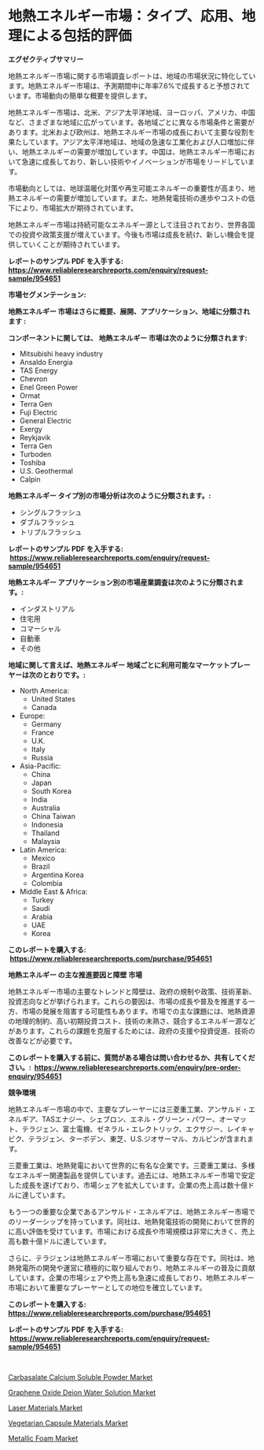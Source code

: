 <p><h1>地熱エネルギー市場：タイプ、応用、地理による包括的評価</h1></p><p><strong>エグゼクティブサマリー</strong></p>
<p><p>地熱エネルギー市場に関する市場調査レポートは、地域の市場状況に特化しています。地熱エネルギー市場は、予測期間中に年率7.6%で成長すると予想されています。市場動向の簡単な概要を提供します。</p><p>地熱エネルギー市場は、北米、アジア太平洋地域、ヨーロッパ、アメリカ、中国など、さまざまな地域に広がっています。各地域ごとに異なる市場条件と需要があります。北米および欧州は、地熱エネルギー市場の成長において主要な役割を果たしています。アジア太平洋地域は、地域の急速な工業化および人口増加に伴い、地熱エネルギーの需要が増加しています。中国は、地熱エネルギー市場において急速に成長しており、新しい技術やイノベーションが市場をリードしています。</p><p>市場動向としては、地球温暖化対策や再生可能エネルギーの重要性が高まり、地熱エネルギーの需要が増加しています。また、地熱発電技術の進歩やコストの低下により、市場拡大が期待されています。</p><p>地熱エネルギー市場は持続可能なエネルギー源として注目されており、世界各国での投資や政策支援が増えています。今後も市場は成長を続け、新しい機会を提供していくことが期待されています。</p></p>
<p><strong>レポートのサンプル PDF を入手する: <a href="https://www.reliableresearchreports.com/enquiry/request-sample/954651">https://www.reliableresearchreports.com/enquiry/request-sample/954651</a></strong></p>
<p><strong>市場セグメンテーション:</strong></p>
<p><strong> 地熱エネルギー 市場はさらに概要、展開、アプリケーション、地域に分類されます :</strong></p>
<p><strong>コンポーネントに関しては、 地熱エネルギー 市場は次のように分類されます: &nbsp;</strong></p>
<p><ul><li>Mitsubishi heavy industry</li><li>Ansaldo Energia</li><li>TAS Energy</li><li>Chevron</li><li>Enel Green Power</li><li>Ormat</li><li>Terra Gen</li><li>Fuji Electric</li><li>General Electric</li><li>Exergy</li><li>Reykjavik</li><li>Terra Gen</li><li>Turboden</li><li>Toshiba</li><li>U.S. Geothermal</li><li>Calpin</li></ul></p>
<p><strong> 地熱エネルギー タイプ別の市場分析は次のように分類されます。:</strong></p>
<p><ul><li>シングルフラッシュ</li><li>ダブルフラッシュ</li><li>トリプルフラッシュ</li></ul></p>
<p><strong>レポートのサンプル PDF を入手する: &nbsp;<a href="https://www.reliableresearchreports.com/enquiry/request-sample/954651">https://www.reliableresearchreports.com/enquiry/request-sample/954651</a></strong></p>
<p><strong> 地熱エネルギー アプリケーション別の市場産業調査は次のように分類されます。:</strong></p>
<p><ul><li>インダストリアル</li><li>住宅用</li><li>コマーシャル</li><li>自動車</li><li>その他</li></ul></p>
<p><strong>地域に関して言えば、地熱エネルギー 地域ごとに利用可能なマーケットプレーヤーは次のとおりです。:</strong></p>
<p><ul>
    <li>
        North America:
        <ul>
            <li>United States</li>
            <li>Canada</li>
        </ul>
    </li>
    <li>
        Europe:
        <ul>
            <li>Germany</li>
            <li>France</li>
            <li>U.K.</li>
            <li>Italy</li>
            <li>Russia</li>
        </ul>
    </li>
    <li>
        Asia-Pacific:
        <ul>
            <li>China</li>
            <li>Japan</li>
            <li>South Korea</li>
            <li>India</li>
            <li>Australia</li>
            <li>China Taiwan</li>
            <li>Indonesia</li>
            <li>Thailand</li>
            <li>Malaysia</li>
        </ul>
    </li>
    <li>
        Latin America:
        <ul>
            <li>Mexico</li>
            <li>Brazil</li>
            <li>Argentina Korea</li>
            <li>Colombia</li>
        </ul>
    </li>
    <li>
        Middle East & Africa:
        <ul>
            <li>Turkey</li>
            <li>Saudi</li>
            <li>Arabia</li>
            <li>UAE</li>
            <li>Korea</li>
        </ul>
    </li>
    </ul></p>
<p><strong>このレポートを購入する: &nbsp;<a href="https://www.reliableresearchreports.com/purchase/954651">https://www.reliableresearchreports.com/purchase/954651</a></strong></p>
<p><strong>地熱エネルギー の主な推進要因と障壁 市場</strong></p>
<p><p>地熱エネルギー市場の主要なトレンドと障壁は、政府の規制や政策、技術革新、投資志向などが挙げられます。これらの要因は、市場の成長や普及を推進する一方、市場の発展を阻害する可能性もあります。市場での主な課題には、地熱資源の地理的制約、高い初期投資コスト、技術の未熟さ、競合するエネルギー源などがあります。これらの課題を克服するためには、政府の支援や投資促進、技術の改善などが必要です。</p></p>
<p><strong>このレポートを購入する前に、質問がある場合は問い合わせるか、共有してください。:&nbsp; <a href="https://www.reliableresearchreports.com/enquiry/pre-order-enquiry/954651">https://www.reliableresearchreports.com/enquiry/pre-order-enquiry/954651</a></strong></p>
<p><strong>競争環境</strong></p>
<p><p>地熱エネルギー市場の中で、主要なプレーヤーには三菱重工業、アンサルド・エネルギア、TASエナジー、シェブロン、エネル・グリーン・パワー、オーマット、テラジェン、富士電機、ゼネラル・エレクトリック、エクサジー、レイキャビク、テラジェン、ターボデン、東芝、U.S.ジオサーマル、カルピンが含まれます。</p><p>三菱重工業は、地熱発電において世界的に有名な企業です。三菱重工業は、多様なエネルギー関連製品を提供しています。過去には、地熱エネルギー市場で安定した成長を遂げており、市場シェアを拡大しています。企業の売上高は数十億ドルに達しています。</p><p>もう一つの重要な企業であるアンサルド・エネルギアは、地熱エネルギー市場でのリーダーシップを持っています。同社は、地熱発電技術の開発において世界的に高い評価を受けています。市場における成長や市場規模は非常に大きく、売上高も数十億ドルに達しています。</p><p>さらに、テラジェンは地熱エネルギー市場において重要な存在です。同社は、地熱発電所の開発や運営に積極的に取り組んでおり、地熱エネルギーの普及に貢献しています。企業の市場シェアや売上高も急速に成長しており、地熱エネルギー市場において重要なプレーヤーとしての地位を確立しています。</p></p>
<p><strong>このレポートを購入する: &nbsp; <a href="https://www.reliableresearchreports.com/purchase/954651">https://www.reliableresearchreports.com/purchase/954651</a></strong></p>
<p><strong>レポートのサンプル PDF を入手する: &nbsp;<a href="https://www.reliableresearchreports.com/enquiry/request-sample/954651">https://www.reliableresearchreports.com/enquiry/request-sample/954651</a></strong><strong></strong></p>
<p>&nbsp;</p>
<p><p><a href="https://changeable-paste-463.notion.site/Carbasalate-Calcium-Soluble-Powder-Market-with-the-goal-of-estimating-the-market-size-and-future-gro-2ccf38bb79a34dbd9dda1f59a3e1935f">Carbasalate Calcium Soluble Powder Market</a></p><p><a href="https://github.com/markusgodoy/Market-Research-Report-List-2/blob/main/graphene-oxide-deion-water-solution-market.md">Graphene Oxide Deion Water Solution Market</a></p><p><a href="https://view.publitas.com/reportprime-1/laser-materials-market-size-share-trends-analysis-report-by-application-regional-outlook-competitive-strategies-and-segment-forecasts-2024-2031/">Laser Materials Market</a></p><p><a href="https://github.com/luckyshygirl/Market-Research-Report-List-3/blob/main/vegetarian-capsule-materials-market.md">Vegetarian Capsule Materials Market</a></p><p><a href="https://view.publitas.com/reportprime-1/decoding-the-metallic-foam-market-a-deep-dive-into-the-latest-market-trends-market-segmentation-and-competitive-analysis/">Metallic Foam Market</a></p></p>